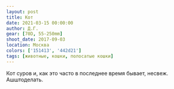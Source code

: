```yaml
---
layout: post
title: Кот
date: 2021-03-15 00:00:00
author: Д.Г.
gear: [70D, 55-250mm]
shoot_date: 2017-09-03
location: Москва
colors: ['151413', '442d21']
tags: [животные, кошки, полосатые кошки]
---
```

Кот суров и, как это часто в последнее время бывает, несвеж. Ашштоделать.
